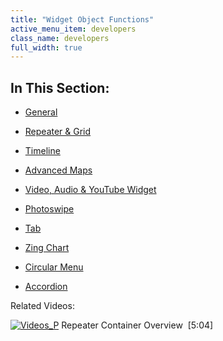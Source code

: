 ```yaml
---
title: "Widget Object Functions"
active_menu_item: developers
class_name: developers
full_width: true
---
```



## In This Section:

 - [General](general/index)

 - [Repeater & Grid](repeater-grid/index)

 - [Timeline](timeline/index)

 - [Advanced Maps](advanced-maps/index)

 - [Video, Audio & YouTube Widget](video,-audio-youtube-widget/index)

 - [Photoswipe](photoswipe/index)

 - [Tab](tab/index)

 - [Zing Chart](zing-chart/index)

 - [Circular Menu](circular-menu/index)

 - [Accordion](accordion/index)

Related Videos:

[![Videos\_P](/img/docs/videos_p.png)](http://www.youtube.com/v/3rAyD-f30ic?autoplay=1&hd=1&fs=1&showsearch=0&rel=0&) Repeater Container Overview  [5:04]

